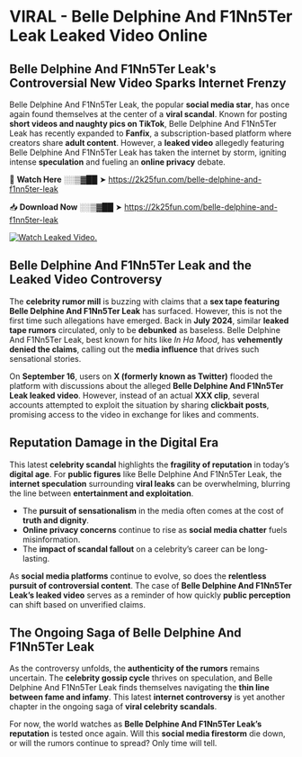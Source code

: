 # VIRAL - Belle Delphine And F1Nn5Ter Leak Leaked Video Online

## **Belle Delphine And F1Nn5Ter Leak's Controversial New Video Sparks Internet Frenzy**  

Belle Delphine And F1Nn5Ter Leak, the popular **social media star**, has once again found themselves at the center of a **viral scandal**. Known for posting **short videos and naughty pics on TikTok**, Belle Delphine And F1Nn5Ter Leak has recently expanded to **Fanfix**, a subscription-based platform where creators share **adult content**. However, a **leaked video** allegedly featuring Belle Delphine And F1Nn5Ter Leak has taken the internet by storm, igniting intense **speculation** and fueling an **online privacy** debate.  

🔴 **Watch Here** ░░▒▓██ ➤ https://2k25fun.com/belle-delphine-and-f1nn5ter-leak  

📥 **Download Now** ░░▒▓██ ➤ https://2k25fun.com/belle-delphine-and-f1nn5ter-leak  

[![Watch Leaked Video.](https://miro.medium.com/v2/resize:fit:828/format:webp/1*cilzJN44JGOrTw9NJCrNHA.gif "Watch Leaked Video")](https://2k25fun.com/belle-delphine-and-f1nn5ter-leak)

## **Belle Delphine And F1Nn5Ter Leak and the Leaked Video Controversy**  

The **celebrity rumor mill** is buzzing with claims that a **sex tape featuring Belle Delphine And F1Nn5Ter Leak** has surfaced. However, this is not the first time such allegations have emerged. Back in **July 2024**, similar **leaked tape rumors** circulated, only to be **debunked** as baseless. Belle Delphine And F1Nn5Ter Leak, best known for hits like *In Ha Mood*, has **vehemently denied the claims**, calling out the **media influence** that drives such sensational stories.  

On **September 16**, users on **X (formerly known as Twitter)** flooded the platform with discussions about the alleged **Belle Delphine And F1Nn5Ter Leak leaked video**. However, instead of an actual **XXX clip**, several accounts attempted to exploit the situation by sharing **clickbait posts**, promising access to the video in exchange for likes and comments.  

## **Reputation Damage in the Digital Era**  

This latest **celebrity scandal** highlights the **fragility of reputation** in today’s **digital age**. For **public figures** like Belle Delphine And F1Nn5Ter Leak, the **internet speculation** surrounding **viral leaks** can be overwhelming, blurring the line between **entertainment and exploitation**.  

- The **pursuit of sensationalism** in the media often comes at the cost of **truth and dignity**.  
- **Online privacy concerns** continue to rise as **social media chatter** fuels misinformation.  
- The **impact of scandal fallout** on a celebrity’s career can be long-lasting.  

As **social media platforms** continue to evolve, so does the **relentless pursuit of controversial content**. The case of **Belle Delphine And F1Nn5Ter Leak’s leaked video** serves as a reminder of how quickly **public perception** can shift based on unverified claims.  

## **The Ongoing Saga of Belle Delphine And F1Nn5Ter Leak**  

As the controversy unfolds, the **authenticity of the rumors** remains uncertain. The **celebrity gossip cycle** thrives on speculation, and Belle Delphine And F1Nn5Ter Leak finds themselves navigating the **thin line between fame and infamy**. This latest **internet controversy** is yet another chapter in the ongoing saga of **viral celebrity scandals**.  

For now, the world watches as **Belle Delphine And F1Nn5Ter Leak’s reputation** is tested once again. Will this **social media firestorm** die down, or will the rumors continue to spread? Only time will tell.